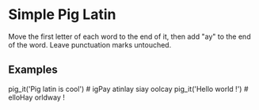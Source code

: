 # Simple Pig Latin
Move the first letter of each word to the end of it, then add "ay" to the end of the word. Leave punctuation marks untouched.

## Examples


pig_it('Pig latin is cool') # igPay atinlay siay oolcay
pig_it('Hello world !')     # elloHay orldway !
